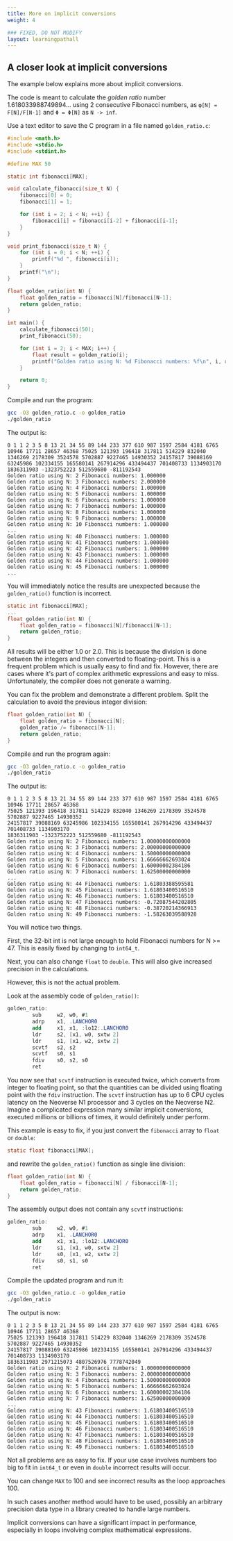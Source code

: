 ```yaml
---
title: More on implicit conversions
weight: 4

### FIXED, DO NOT MODIFY
layout: learningpathall
---
```


## A closer look at implicit conversions

The example below explains more about implicit conversions. 

The code is meant to calculate the *golden ratio* number 1.618033988749894... using 2 consecutive Fibonacci numbers, as `φ[N] = F[N]/F[N-1]` and `Φ = Φ[Ν]` as `N -> inf`.

Use a text editor to save the C program in a file named `golden_ratio.c`:

```C
#include <math.h>
#include <stdio.h>
#include <stdint.h>

#define MAX 50

static int fibonacci[MAX];

void calculate_fibonacci(size_t N) {
    fibonacci[0] = 0;
    fibonacci[1] = 1;

    for (int i = 2; i < N; ++i) {
        fibonacci[i] = fibonacci[i-2] + fibonacci[i-1];
    }
}

void print_fibonacci(size_t N) {
    for (int i = 0; i < N; ++i) {
        printf("%d ", fibonacci[i]);
    }
    printf("\n");
}

float golden_ratio(int N) {
    float golden_ratio = fibonacci[N]/fibonacci[N-1];
    return golden_ratio;
}

int main() {
    calculate_fibonacci(50);
    print_fibonacci(50);

    for (int i = 2; i < MAX; i++) {
        float result = golden_ratio(i);
        printf("Golden ratio using N: %d Fibonacci numbers: %f\n", i, result);
    }

    return 0;
}
```

Compile and run the program:

```bash
gcc -O3 golden_ratio.c -o golden_ratio
./golden_ratio
```

The output is:

```output
0 1 1 2 3 5 8 13 21 34 55 89 144 233 377 610 987 1597 2584 4181 6765 10946 17711 28657 46368 75025 121393 196418 317811 514229 832040 1346269 2178309 3524578 5702887 9227465 14930352 24157817 39088169 63245986 102334155 165580141 267914296 433494437 701408733 1134903170 1836311903 -1323752223 512559680 -811192543
Golden ratio using N: 2 Fibonacci numbers: 1.000000
Golden ratio using N: 3 Fibonacci numbers: 2.000000
Golden ratio using N: 4 Fibonacci numbers: 1.000000
Golden ratio using N: 5 Fibonacci numbers: 1.000000
Golden ratio using N: 6 Fibonacci numbers: 1.000000
Golden ratio using N: 7 Fibonacci numbers: 1.000000
Golden ratio using N: 8 Fibonacci numbers: 1.000000
Golden ratio using N: 9 Fibonacci numbers: 1.000000
Golden ratio using N: 10 Fibonacci numbers: 1.000000
...
Golden ratio using N: 40 Fibonacci numbers: 1.000000
Golden ratio using N: 41 Fibonacci numbers: 1.000000
Golden ratio using N: 42 Fibonacci numbers: 1.000000
Golden ratio using N: 43 Fibonacci numbers: 1.000000
Golden ratio using N: 44 Fibonacci numbers: 1.000000
Golden ratio using N: 45 Fibonacci numbers: 1.000000
...
```

You will immediately notice the results are unexpected because the `golden_ratio()` function is incorrect.

```C
static int fibonacci[MAX];
...
float golden_ratio(int N) {
    float golden_ratio = fibonacci[N]/fibonacci[N-1];
    return golden_ratio;
}
```

All results will be either 1.0 or 2.0. This is because the division is done between the integers and then converted to floating-point. This is a frequent problem which is usually easy to find and fix. However, there are cases where it's part of complex arithmetic expressions and easy to miss. Unfortunately, the compiler does not generate a warning.

You can fix the problem and demonstrate a different problem. Split the calculation to avoid the previous integer division:

```C
float golden_ratio(int N) {
	float golden_ratio = fibonacci[N];
    golden_ratio /= fibonacci[N-1];
    return golden_ratio;
}
```

Compile and run the program again:

```bash
gcc -O3 golden_ratio.c -o golden_ratio
./golden_ratio
```

The output is:

```output
0 1 1 2 3 5 8 13 21 34 55 89 144 233 377 610 987 1597 2584 4181 6765 10946 17711 28657 46368
75025 121393 196418 317811 514229 832040 1346269 2178309 3524578 5702887 9227465 14930352
24157817 39088169 63245986 102334155 165580141 267914296 433494437 701408733 1134903170
1836311903 -1323752223 512559680 -811192543 
Golden ratio using N: 2 Fibonacci numbers: 1.00000000000000
Golden ratio using N: 3 Fibonacci numbers: 2.00000000000000
Golden ratio using N: 4 Fibonacci numbers: 1.50000000000000
Golden ratio using N: 5 Fibonacci numbers: 1.66666662693024
Golden ratio using N: 6 Fibonacci numbers: 1.60000002384186
Golden ratio using N: 7 Fibonacci numbers: 1.62500000000000
...
Golden ratio using N: 44 Fibonacci numbers: 1.61803388595581
Golden ratio using N: 45 Fibonacci numbers: 1.61803400516510
Golden ratio using N: 46 Fibonacci numbers: 1.61803400516510
Golden ratio using N: 47 Fibonacci numbers: -0.72087544202805
Golden ratio using N: 48 Fibonacci numbers: -0.38720214366913
Golden ratio using N: 49 Fibonacci numbers: -1.58263039588928
```

You will notice two things. 

First, the 32-bit int is not large enough to hold Fibonacci numbers for N >= 47. This is easily fixed by changing to `int64_t`. 

Next, you can also change `float` to `double`. This will also give increased precision in the calculations. 

However, this is not the actual problem. 

Look at the assembly code of `golden_ratio()`:

```as
golden_ratio:
        sub     w2, w0, #1
        adrp    x1, .LANCHOR0
        add     x1, x1, :lo12:.LANCHOR0
        ldr     s2, [x1, w0, sxtw 2]
        ldr     s1, [x1, w2, sxtw 2]
        scvtf   s2, s2
        scvtf   s0, s1
        fdiv    s0, s2, s0
        ret
```

You now see that `scvtf` instruction is executed twice, which converts from integer to floating point, so that the quantities can be divided using floating point with the `fdiv` instruction. The `scvtf` instruction has up to 6 CPU cycles latency on the Neoverse N1 processor and 3 cycles on the Neoverse N2. Imagine a complicated expression many similar implicit conversions, executed millions or billions of times, it would definitely under perform.

This example is easy to fix, if you just convert the `fibonacci` array to `float` or `double`:

```C
static float fibonacci[MAX];
```

and rewrite the `golden_ratio()` function as single line division:

```C
float golden_ratio(int N) {
    float golden_ratio = fibonacci[N] / fibonacci[N-1];
    return golden_ratio;
}
```

The assembly output does not contain any `scvtf` instructions:

```as
golden_ratio:
        sub     w2, w0, #1
        adrp    x1, .LANCHOR0
        add     x1, x1, :lo12:.LANCHOR0
        ldr     s1, [x1, w0, sxtw 2]
        ldr     s0, [x1, w2, sxtw 2]
        fdiv    s0, s1, s0
        ret
```

Compile the updated program and run it: 

```bash
gcc -O3 golden_ratio.c -o golden_ratio
./golden_ratio
```

The output is now:

```output
0 1 1 2 3 5 8 13 21 34 55 89 144 233 377 610 987 1597 2584 4181 6765 10946 17711 28657 46368
75025 121393 196418 317811 514229 832040 1346269 2178309 3524578 5702887 9227465 14930352 
24157817 39088169 63245986 102334155 165580141 267914296 433494437 701408733 1134903170
1836311903 2971215073 4807526976 7778742049
Golden ratio using N: 2 Fibonacci numbers: 1.00000000000000
Golden ratio using N: 3 Fibonacci numbers: 2.00000000000000
Golden ratio using N: 4 Fibonacci numbers: 1.50000000000000
Golden ratio using N: 5 Fibonacci numbers: 1.66666662693024
Golden ratio using N: 6 Fibonacci numbers: 1.60000002384186
Golden ratio using N: 7 Fibonacci numbers: 1.62500000000000
...
Golden ratio using N: 43 Fibonacci numbers: 1.61803400516510
Golden ratio using N: 44 Fibonacci numbers: 1.61803400516510
Golden ratio using N: 45 Fibonacci numbers: 1.61803400516510
Golden ratio using N: 46 Fibonacci numbers: 1.61803400516510
Golden ratio using N: 47 Fibonacci numbers: 1.61803400516510
Golden ratio using N: 48 Fibonacci numbers: 1.61803400516510
Golden ratio using N: 49 Fibonacci numbers: 1.61803400516510
```

Not all problems are as easy to fix. If your use case involves numbers too big to fit in `int64_t` or even in `double` incorrect results will occur. 

You can change `MAX` to 100 and see incorrect results as the loop approaches 100. 

In such cases another method would have to be used, possibly an arbitrary precision data type in a library created to handle large numbers. 

Implicit conversions can have a significant impact in performance, especially in loops involving complex mathematical expressions.